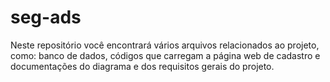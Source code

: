 # seg-ads
Neste repositório você encontrará vários arquivos relacionados ao projeto, como: banco de dados, códigos que carregam a página web de cadastro e documentações do diagrama e dos requisitos gerais do projeto.